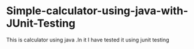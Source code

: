 # Simple-calculator-using-java-with-JUnit-Testing
This is calculator using java .In it I have tested it using junit testing
